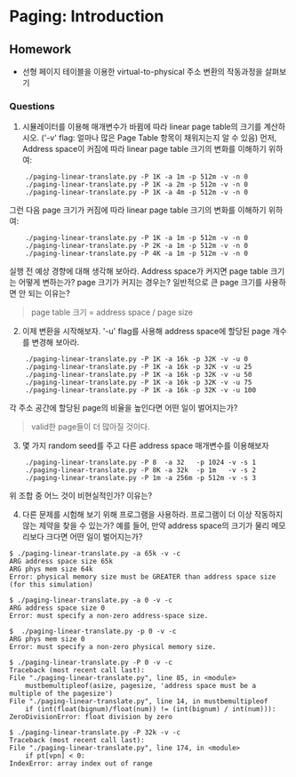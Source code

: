 # Paging: Introduction

## Homework

- 선형 페이지 테이블을 이용한 virtual-to-physical 주소 변환의 작동과정을 살펴보기

### Questions

1. 시뮬레이터를 이용해 매개변수가 바뀜에 따라 linear page table의 크기를 계산하시오. ('-v' flag: 얼마나 많은 
Page Table 항목이 채워지는지 알 수 있음)
먼저, Address space이 커짐에 따라 linear page table 크기의 변화를 이해하기 위하여: 
```
    ./paging-linear-translate.py -P 1K -a 1m -p 512m -v -n 0
    ./paging-linear-translate.py -P 1K -a 2m -p 512m -v -n 0
    ./paging-linear-translate.py -P 1K -a 4m -p 512m -v -n 0
```
그런 다음 page 크기가 커짐에 따라 linear page table 크기의 변화를 이해하기 위하여:

```
    ./paging-linear-translate.py -P 1K -a 1m -p 512m -v -n 0
    ./paging-linear-translate.py -P 2K -a 1m -p 512m -v -n 0
    ./paging-linear-translate.py -P 4K -a 1m -p 512m -v -n 0
```
실행 전 예상 경향에 대해 생각해 보아라. Address space가 커지면 page table 크기는 어떻게 변하는가? page 크기가 커지는 경우는? 일반적으로 큰 page 크기를 사용하면 안 되는 이유는?

>   page table 크기 = address space / page size

2. 이제 변환을 시작해보자. '-u' flag를 사용해 address space에 할당된 page 개수를 변경해 보아라.
```
    ./paging-linear-translate.py -P 1K -a 16k -p 32K -v -u 0
    ./paging-linear-translate.py -P 1K -a 16k -p 32K -v -u 25
    ./paging-linear-translate.py -P 1K -a 16k -p 32K -v -u 50
    ./paging-linear-translate.py -P 1K -a 16k -p 32K -v -u 75
    ./paging-linear-translate.py -P 1K -a 16k -p 32K -v -u 100
```

각 주소 공간에 할당된 page의 비율을 높인다면 어떤 일이 벌어지는가?
>   valid한 page들이 더 많아질 것이다.

3. 몇 가지 random seed를 주고 다른 address space 매개변수를 이용해보자
```
    ./paging-linear-translate.py -P 8  -a 32   -p 1024 -v -s 1
    ./paging-linear-translate.py -P 8K -a 32k  -p 1m   -v -s 2
    ./paging-linear-translate.py -P 1m -a 256m -p 512m -v -s 3

```
위 조합 중 어느 것이 비현실적인가? 이유는?
>   

4. 다른 문제를 시험해 보기 위해 프로그램을 사용하라. 프로그램이 더 이상 작동하지 않는 제약을 찾을 수 있는가? 예를 들어, 만약 address space의 크기가 물리 메모리보다 크다면 어떤 일이 벌어지는가?
```
$ ./paging-linear-translate.py -a 65k -v -c
ARG address space size 65k
ARG phys mem size 64k
Error: physical memory size must be GREATER than address space size (for this simulation)

$ ./paging-linear-translate.py -a 0 -v -c
ARG address space size 0
Error: must specify a non-zero address-space size.

$  ./paging-linear-translate.py -p 0 -v -c
ARG phys mem size 0
Error: must specify a non-zero physical memory size.

$ ./paging-linear-translate.py -P 0 -v -c
Traceback (most recent call last):
File "./paging-linear-translate.py", line 85, in <module>
    mustbemultipleof(asize, pagesize, 'address space must be a multiple of the pagesize')
File "./paging-linear-translate.py", line 14, in mustbemultipleof
    if (int(float(bignum)/float(num)) != (int(bignum) / int(num))):
ZeroDivisionError: float division by zero

$ ./paging-linear-translate.py -P 32k -v -c
Traceback (most recent call last):
File "./paging-linear-translate.py", line 174, in <module>
    if pt[vpn] < 0:
IndexError: array index out of range
```
